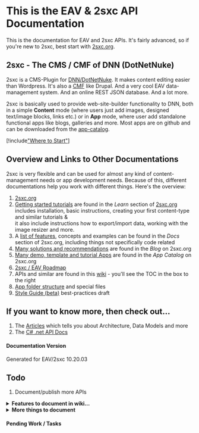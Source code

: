 
# This is the **EAV & 2sxc API Documentation**

This is the documentation for EAV and 2sxc APIs. It's fairly advanced, so if you're new to 2sxc, best start with [2sxc.org](https://2sxc.org/).

## 2sxc - The CMS / CMF of DNN (DotNetNuke)
2sxc is a CMS-Plugin for [DNN/DotNetNuke](http://www.dnnsoftware.com/). It makes content editing easier than Wordpress. It's also a [CMF](https://en.wikipedia.org/wiki/List_of_content_management_frameworks) like Drupal. And a very cool EAV data-management system. And an online REST JSON database. And a lot more.

2sxc is basically used to provide web-site-builder functionality to DNN, both in a simple **Content** mode (where users just add images, designed text/image blocks, links etc.) or in **App** mode, where user add standalone functional apps like blogs, galleries and more. Most apps are on github and can be downloaded from the [app-catalog](https://2sxc.org/en/apps).


[!include["Where to Start"](shared/where-to-start.md)]

## Overview and Links to Other Documentations
2sxc is very flexible and can be used for almost any kind of content-management needs or app development needs. Because of this, different documentations help you work with different things. Here's the overview:

1. [2sxc.org](https://2sxc.org)
1. [Getting started tutorials](http://2sxc.org/en/Learn) are found in the _Learn_ section of [2sxc.org](http://2sxc.org/en/)  
includes installation, basic instructions, creating your first content-type and similar tutorials &  
it also include instructions how to export/import data, working with the image resizer and more.
1. A [list of features](http://2sxc.org/en/docs), concepts and examples can be found in the _Docs_ section of 2sxc.org, including things not specifically code related
1. [Many solutions and recommendations](http://2sxc.org/en/blog) are found in the _Blog_ on 2sxc.org
1. [Many demo, template and tutorial Apps](http://2sxc.org/en/Apps) are found in the _App Catalog_ on 2sxc.org
1. [2sxc / EAV Roadmap](2sxc-Roadmap-and-History)
1. APIs and similar are found in this [wiki](https://github.com/2sic/2sxc/wiki) - you'll see the TOC in the box to the right
1. [App folder structure](xref:Specs.App.Folders) and special files
1. [Style Guide (beta)](Style-Guide-2017) best-practices draft


## If you want to know more, then check out...

1. The [Articles](xref:Articles.Home) which tells you about Architecture, Data Models and more
1. The [C# .net API Docs](xref:Api.DotNet)


#### Documentation Version

Generated for EAV/2sxc 10.20.03

## Todo

1. Document/publish more APIs

<details>
    <summary>
        <strong>Features to document in wiki...</strong>
    </summary>

These topics are already documented elsewhere, but should become part of the wiki

1. [View-switching based on url-params](http://2sxc.org/en/Docs/Feature/feature/4680)
1. [Security protecting views like admin-views](http://2sxc.org/en/Docs/Feature/feature/4737)
1. [creating custom DataSource objects](https://2sxc.org/en/blog/tag/datasource)

</details>

<details>
    <summary>
        <strong>More things to document</strong>
    </summary>

These topics are not or insufficiently documented...

1. URL and REST API for retrieving / changing data (todo)
1. ADAM - the Automatic Digital Asset Manager (todo) and AsAdam(...)
1. Metadata system
1. Enhancing 2sxc with custom extensions
    1. Custom input field-types
    2. Custom data-types
    3. Custom templating engines
    4. Custom JS connectors to other libraries
    5. ...
1. Future topics, lower priority
    1. Angular2-5 and 2sxc (todo)
    2. React and 2sxc (todo)
    3. Knockout and 2sxc (todo)
    4. jQuery with 2sxc (todo)
1. etc.

</details>



#### Pending Work / Tasks

